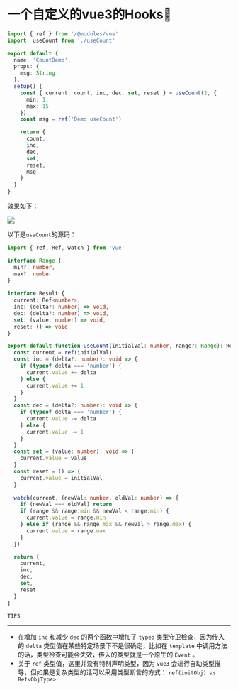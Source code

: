 # 一个自定义的vue3的Hooks🌰

```typescript
import { ref } from '/@modules/vue'
import  useCount from './useCount'

export default {
  name: 'CountDemo',
  props: {
    msg: String
  },
  setup() {
    const { current: count, inc, dec, set, reset } = useCount(2, {
      min: 1,
      max: 15
    })
    const msg = ref('Demo useCount')

    return {
      count,
      inc,
      dec,
      set,
      reset,
      msg
    }
  }
}

```

效果如下：

![](https://cdn.jsdelivr.net/gh/Leonvanx/picgo-repo/image/202206151449784.webp)

以下是`useCount`的源码：

```typescript
import { ref, Ref, watch } from 'vue'

interface Range {
  min?: number,
  max?: number
}
  
interface Result {
  current: Ref<number>,
  inc: (delta?: number) => void,
  dec: (delta?: number) => void,
  set: (value: number) => void,
  reset: () => void
}

export default function useCount(initialVal: number, range?: Range): Result {
  const current = ref(initialVal)
  const inc = (delta?: number): void => {
    if (typeof delta === 'number') {
      current.value += delta
    } else {
      current.value += 1
    }
  }
  const dec = (delta?: number): void => {
    if (typeof delta === 'number') {
      current.value -= delta
    } else {
      current.value -= 1
    }
  }
  const set = (value: number): void => {
    current.value = value
  }
  const reset = () => {
    current.value = initialVal
  }
  
  watch(current, (newVal: number, oldVal: number) => {
    if (newVal === oldVal) return
    if (range && range.min && newVal < range.min) {
      current.value = range.min
    } else if (range && range.max && newVal > range.max) {
      current.value = range.max
    }
  })

  return {
    current,
    inc,
    dec,
    set,
    reset
  }
}
```

`TIPS`

------

* 在增加 `inc` 和减少 `dec` 的两个函数中增加了 `typeo` 类型守卫检查，因为传入的 `delta` 类型值在某些特定场景下不是很确定，比如在 `template` 中调用方法的话，类型检查可能会失效，传入的类型就是一个原生的 `Event` 。
* 关于 `ref` 类型值，这里并没有特别声明类型，因为 `vue3` 会进行自动类型推导，但如果是复杂类型的话可以采用类型断言的方式： `ref(initObj) as Ref<ObjType>` 